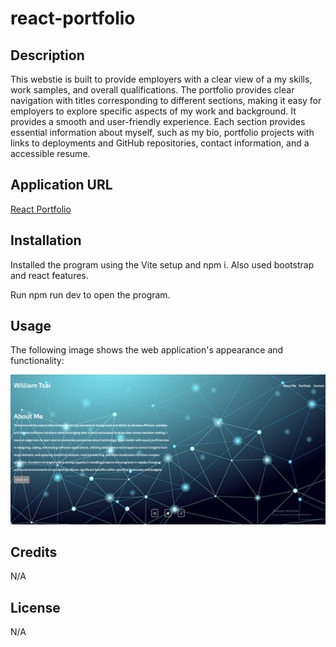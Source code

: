# react-portfolio
## Description 

This webstie is built to provide employers with a clear view of a my skills, work samples, and overall qualifications. The portfolio provides clear navigation with titles corresponding to different sections, making it easy for employers to explore specific aspects of my work and background. It provides a smooth and user-friendly experience. Each section provides essential information about myself, such as my bio, portfolio projects with links to deployments and GitHub repositories, contact information, and a accessible resume.

## Application URL

[React Portfolio](https://william-tsai-portfolio.netlify.app/)

## Installation

Installed the program using the Vite setup and npm i. Also used bootstrap and react features.

Run npm run dev to open the program.

## Usage

The following image shows the web application's appearance and functionality:

![This is an example of how the portfolio should look like.](./src/backgrounds/reactpage.png)

## Credits

N/A

## License

N/A

